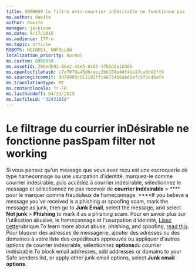 ```yaml
---
title: 8000059 le filtre anti-courrier inDésirable ne fonctionne pas
ms.author: daeite
author: daeite
manager: jackiesm
ms.date: 9/17/2018
ms.audience: ITPro
ms.topic: article
ROBOTS: NOINDEX, NOFOLLOW
localization_priority: Normal
ms.custom: 8000059
ms.assetid: 29dedb91-06e2-42e5-8281-3785d2a10305
ms.openlocfilehash: c7e7079a45d6cecc2bb180e4df4ba17ca5dd2ff6
ms.sourcegitcommit: 9d78905c512192ffc4675468abd2efc5f2e4baf4
ms.translationtype: MT
ms.contentlocale: fr-FR
ms.lasthandoff: 04/23/2019
ms.locfileid: "32421058"
---
```

# <a name="spam-filter-not-working"></a><span data-ttu-id="a49e1-102">Le filtrage du courrier inDésirable ne fonctionne pas</span><span class="sxs-lookup"><span data-stu-id="a49e1-102">Spam filter not working</span></span>

<span data-ttu-id="a49e1-103">Si vous pensez qu'un message que vous avez reçu est une escroquerie de type hameçonnage ou une usurpation d'identité, marquez-le comme courrier indésirable, puis accédez à courrier indésirable, sélectionnez le message et sélectionnez ne pas recevoir de **courrier indésirable** \> \*\*\*\* pour le marquer comme frauduleux de hameçonnage. \*\*\*\*</span><span class="sxs-lookup"><span data-stu-id="a49e1-103">If you believe a message you've received is a phishing or spoofing scam, mark the message as junk, then go to **Junk Email**, select the message, and select **Not junk** \> **Phishing** to mark it as a phishing scam.</span></span> <span data-ttu-id="a49e1-104">Pour en savoir plus sur l'utilisation abusive, le hameçonnage et l'usurpation d'identité, [Lisez cette](https://support.office.com/article/0d882ea5-eedc-4bed-aebc-079ffa1105a3)rubrique.</span><span class="sxs-lookup"><span data-stu-id="a49e1-104">To learn more about abuse, phishing, and spoofing, [read this](https://support.office.com/article/0d882ea5-eedc-4bed-aebc-079ffa1105a3).</span></span> <span data-ttu-id="a49e1-105">Pour bloquer des adresses de messagerie, ajouter des adresses ou des domaines à votre liste des expéditeurs approuvés ou appliquer d'autres options de courrier indésirable, sélectionnez **options**du courrier indésirable.</span><span class="sxs-lookup"><span data-stu-id="a49e1-105">To block email addresses, add addresses or domains to your Safe senders list, or apply other junk email options, select **Junk email options**.</span></span> 
  

